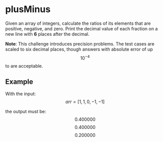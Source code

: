 # plusMinus

Given an array of integers, calculate the ratios of its elements that are positive, negative, and zero. Print the decimal value of each fraction on a new line with **6**  places after the decimal.

**Note**: This challenge introduces precision problems. The test cases are scaled to six decimal places, though answers with absolute error of up $$10^{-4}$$ to  are acceptable.

## Example
With the input:
$$arr=[1, 1, 0, -1, -1]$$

the output must be:
$$0.400000$$
$$0.400000$$
$$0.200000$$